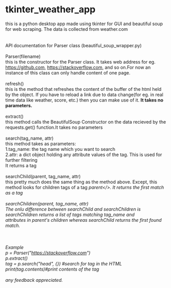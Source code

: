 # tkinter_weather_app
this is a python desktop app made using tkinter for GUI and beautiful soup for web scraping. The data is collected from weather.com
<br><br>
<br>API documentation for Parser class (beautiful_soup_wrapper.py)<br>
<br>Parser(filename)
  <br>this is the constructor for the Parser class. It takes web address for eg. https://github.com, https://stackoverflow.com, and so on.For now an instance of this class can only handle content of one page.
<br><br>refresh()
  <br>this is the method that refreshes the content of the buffer of the html held by the object. If you have to reload a link due to data change(for eg. in real time data like weather, score, etc.) then you can make use of it. <b>It takes no parameters.</b>
<br><br>extract()
  <br>this method calls the BeautifulSoup Constructor on the data recieved by the requests.get() function.It takes no parameters
<br><br>search(tag_name, attr)
  <br>this method takes as parameters:
  <br>  1.tag_name: the tag name which you want to search
  <br>  2.attr: a dict object holding any attribute values of the tag. This is used for further filtering 
  <br>It returns a tag
<br><br>searchChild(parent, tag_name, attr)
  <br>this pretty much does the same thing as the method above. Except, this method looks for children tags of a tag <i>parent</>. It returns the first match as a tag
<br><br>searchChildren(parent, tag_name, attr)
  <br>The onlu difference between searchChild and searchChildren is searchChildren returns a list of tags matching tag_name and <br>attributes in <i>parent's</i> children whereas searchChild returns the first found match.
<br><br>  
<br>Example
  <br>p = Parser("https://stackoverflow.com")
  <br>p.extract()
  <br>tag = p.search("head", {}) #search for <head> tag in the HTML
  <br>print(tag.contents)#print contents of the <head> tag
  <br>
  <br>any feedback appreciated.

